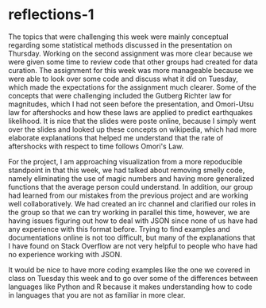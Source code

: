 reflections-1
=============

The topics that were challenging this week were mainly conceptual regarding some statistical methods discussed in 
the presentation on Thursday. Working on the second assignment was more clear because we were given some time to review
code that other groups had created for data curation. The assignment for this week was more manageable because we were
able to look over some code and discuss what it did on Tuesday, which made the expectations for the assignment much
clearer. Some of the concepts that were challenging included the Gutberg Richter law for magnitudes, which I had not seen
before the presentation, and Omori-Utsu law for aftershocks and how these laws are applied to predict earthquakes 
likelihood. It is nice that the slides were poste online, because I simply went over the slides and looked up these
concepts on wikipedia, which had more elaborate explanations that helped me understand that the rate of aftershocks with
respect to time follows Omori's Law.

For the project, I am approaching visualization from a more repoducible standpoint in that this week, we had talked about
removing smelly code, namely eliminating the use of magic numbers and having more generalized functions that the average
person could understand. In addition, our group had learned from our mistakes from the previous project and are working
well collaboratively. We had created an irc channel and clarified our roles in the group so that we can try working in 
parallel this time, however, we are having issues figuring out how to deal with JSON since none of us have had any experience
with this format before. Trying to find examples and documentations online is not too difficult, but many of the explanations
that I have found on Stack Overflow are not very helpful to people who have had no experience working with JSON.

It would be nice to have more coding examples like the one we covered in class on Tuesday this week and to go over some
of the differences between languages like Python and R because it makes understanding how to code in languages that you
are not as familiar in more clear.

